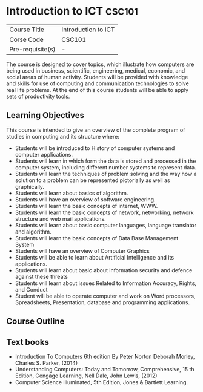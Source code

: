 # Introduction to ICT <small>CSC101</small>

| | |
|-|-|
| Course Title | Introduction to ICT |
| Corse Code | CSC101 |
| Pre-requisite(s) | - |

The course is designed to cover topics, which illustrate how computers are being used in business, scientific, engineering, medical, economic, and social areas of human activity. Students will be provided with knowledge and skills for use of computing and communication technologies to solve real life problems. At the end of this course students will be able to apply sets of productivity tools.

## Learning Objectives
This course is intended to give an overview of the complete program of studies in computing and its structure where:

* Students will be introduced to History of computer systems and computer applications.
* Students will learn in which form the data is stored and processed in the computer system, including different number systems to represent data.
* Students will learn the techniques of problem solving and the way how a solution to a problem can be represented pictorially as well as graphically.
* Students will learn about basics of algorithm.
* Students will have an overview of software engineering.
* Students will learn the basic concepts of internet, WWW.
* Students will learn the basic concepts of network, networking, network structure and web mail applications.
* Students will learn about basic computer languages, language translator and algorithm.
* Students will learn the basic concepts of Data Base Management System
* Students will have an overview of Computer Graphics
* Students will be able to learn about Artificial Intelligence and its applications.
* Students will learn about basic about information security and defence against these threats
* Students will learn about issues Related to Information Accuracy, Rights, and Conduct
* Student will be able to operate computer and work on Word processors, Spreadsheets, Presentation, database and programming applications.

## Course Outline



## Text books
* Introduction To Computers 6th edition By Peter Norton Deborah Morley, Charles S. Parker, (2014)
* Understanding Computers: Today and Tomorrow, Comprehensive, 15 th Edition, Cengage Learning, Nell Dale, John Lewis, (2012)
* Computer Science Illuminated, 5th Edition, Jones &amp; Bartlett Learning.
